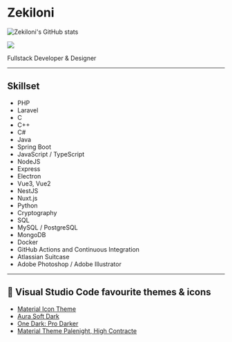 # Zekiloni

![Zekiloni's GitHub stats](https://github-readme-stats.vercel.app/api?username=Zekiloni&show_icons=true&theme=onedark)

![](https://komarev.com/ghpvc/?username=Zekiloni)

Fullstack Developer & Designer

---

## **Skillset**

* PHP
* Laravel
* C
* C++
* C#
* Java
* Spring Boot
* JavaScript / TypeScript
* NodeJS
* Express
* Electron
* Vue3, Vue2
* NestJS
* Nuxt.js
* Python
* Cryptography
* SQL
* MySQL / PostgreSQL
* MongoDB
* Docker
* GitHub Actions and Continuous Integration
* Atlassian Suitcase
* Adobe Photoshop / Adobe Illustrator

---

## 🌈 Visual Studio Code favourite themes & icons
- [Material Icon Theme](https://marketplace.visualstudio.com/items?itemName=PKief.material-icon-theme) 
- [Aura Soft Dark](https://marketplace.visualstudio.com/items?itemName=PKief.material-icon-theme) 
- [One Dark: Pro Darker](https://marketplace.visualstudio.com/items?itemName=zhuangtongfa.Material-theme)
- [Material Theme Palenight, High Contracte](https://marketplace.visualstudio.com/items?itemName=Equinusocio.vsc-community-material-theme)
